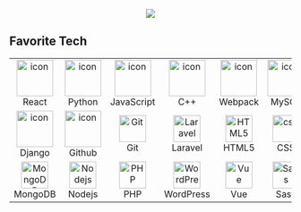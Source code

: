 <p align="center">
  <a href="https://github.com/scottpolo"><img src="https://readme-typing-svg.herokuapp.com/?lines=Blockchain%20developer;Web%20and%20mobile%20master;+6%2B%20years%20of%20coding%20experience;Always%20learning%20new%20tech&font=Pacifico&center=true&width=650&height=120&color=58a6ff&vCenter=true&size=45%22"></a>
</p>

<h2 align="left" id="macropower-tech">Favorite Tech</h2>

<table align="center">
  <tr>
    <td align="center" width="96">
      <a href="https://react.dev/" target="_blank" rel="noopener noreferrer">
        <img src="https://techstack-generator.vercel.app/react-icon.svg" alt="icon" width="65" height="65" />
      </a>
      <br>React
    </td>
    <td align="center" width="96">
      <a href="https://www.python.org/" target="_blank" rel="noopener noreferrer">
        <img src="https://techstack-generator.vercel.app/python-icon.svg" alt="icon" width="65" height="65" />
      </a>
      <br>Python
    </td>
    <td align="center" width="96">
      <a href="https://www.javascript.com/" target="_blank" rel="noopener noreferrer">
        <img src="https://techstack-generator.vercel.app/js-icon.svg" alt="icon" width="65" height="65" />
      </a>
      <br>JavaScript
    </td>
    <td align="center" width="96">
      <a href="https://cplusplus.com/" target="_blank" rel="noopener noreferrer">
        <img src="https://techstack-generator.vercel.app/cpp-icon.svg" alt="icon" width="65" height="65" />
      </a>
      <br>C++
    </td>
    <td align="center" width="96">
      <a href="https://webpack.js.org/" target="_blank" rel="noopener noreferrer">
        <img src="https://techstack-generator.vercel.app/webpack-icon.svg" alt="icon" width="65" height="65" />
      </a>
      <br>Webpack
    </td>
    <td align="center" width="96">
      <a href="https://www.mysql.com/" target="_blank" rel="noopener noreferrer">
        <img src="https://techstack-generator.vercel.app/mysql-icon.svg" alt="icon" width="65" height="65" />
      </a>
      <br>MySQL
    </td>
    <td align="center" width="96">
      <a href="https://www.typescriptlang.org/" target="_blank" rel="noopener noreferrer">
        <img src="https://techstack-generator.vercel.app/ts-icon.svg" alt="icon" width="65" height="65" />
      </a>
      <br>TypeScript
    </td>
    <td align="center" width="96">
      <a href="https://aws.amazon.com/console/" target="_blank" rel="noopener noreferrer">
        <img src="https://techstack-generator.vercel.app/aws-icon.svg" alt="icon" width="65" height="65" />
      </a>
      <br>AWS
    </td>
    <td align="center" width="96">
        <img src="https://techstack-generator.vercel.app/csharp-icon.svg" alt="icon" width="65" height="65" />
      <br>C#
    </td>
  </tr>
  <tr>
    <td align="center" width="96">
      <a href="https://www.djangoproject.com/" target="_blank" rel="noopener noreferrer">
        <img src="https://techstack-generator.vercel.app/django-icon.svg" alt="icon" width="65" height="65" />
      </a>
      <br>Django
    <td align="center" width="96">
      <a href="https://github.com/" target="_blank" rel="noopener noreferrer">
        <img src="https://techstack-generator.vercel.app/github-icon.svg" alt="icon" width="65" height="65" />
      </a>
      <br>Github
    </td>
    <td align="center" width="96"> 
      <a href="https://git-scm.com/" target="_blank" rel="noopener noreferrer">
        <img src="https://user-images.githubusercontent.com/25181517/192108372-f71d70ac-7ae6-4c0d-8395-51d8870c2ef0.png" width="48" height="48" alt="Git" />
      </a>
      <br>Git
    </td>
    <td align="center"  width="96">
      <a href="https://laravel.com/" target="_blank" rel="noopener noreferrer">
        <img src="https://skillicons.dev/icons?i=laravel" width="48" height="48" alt="Laravel" />
      </a>
      <br>Laravel
    </td>
    <td align="center"  width="96">
        <img src="https://skillicons.dev/icons?i=html" width="48" height="48" alt="HTML5" />
      <br>HTML5
    </td>
    <td align="center" width="96">
        <img src="https://skillicons.dev/icons?i=css" width="48" height="48" alt="css" />
      <br>CSS
    </td>
    <td align="center"  width="96">
        <img src="https://skillicons.dev/icons?i=bootstrap" width="48" height="48" alt="bootstrap" />
      <br>Bootstrap
    </td>
    <td align="center" width="96">
        <img src="https://skillicons.dev/icons?i=tailwind" width="48" height="48" alt="tailwind" />
      <br>Tailwind
    </td>
    <td align="center" width="96">
        <img src="https://skillicons.dev/icons?i=jquery" width="48" height="48" alt="jQuery" />
      <br>jQuery
    </td>
  </tr>
 <tr>
      <td align="center" width="96">
        <img src="https://skillicons.dev/icons?i=mongodb" width="48" height="48" alt="MongoDB" />
      <br>MongoDB
    </td>
        <td align="center" width="96">
        <img src="https://skillicons.dev/icons?i=nodejs" width="48" height="48" alt="Nodejs" />
      <br>Nodejs
      </td>
      </td>
    <td align="center" width="96">
        <img src="https://skillicons.dev/icons?i=php" width="48" height="48" alt="PHP" />
      <br>PHP
    </td>
              <td align="center" width="96">
        <img src="https://skillicons.dev/icons?i=wordpress" width="48" height="48" alt="WordPress" />
      <br>WordPress
    </td>
              <td align="center" width="96">
        <img src="https://skillicons.dev/icons?i=vue" width="48" height="48" alt="Vue" />
      <br>Vue
    </td>
              <td align="center" width="96">
        <img src="https://skillicons.dev/icons?i=sass" width="48" height="48" alt="Sass" />
      <br>Sass
    </td>
              <td align="center" width="96">
        <img src="https://skillicons.dev/icons?i=graphql" width="48" height="48" alt="MySQL" />
      <br>GraphQL
    </td>
    <td align="center" width="96">
        <img src="https://skillicons.dev/icons?i=postgres" width="48" height="48" alt="PostgreSQL" />
      <br>PostgreSQL
    </td>
 </tr>
</table>
